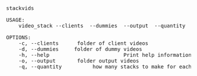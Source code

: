 <pre>
stackvids 

USAGE:
    video_stack --clients <client_folder> --dummies <dummies_folder> --output <output_folder> --quantity <quantity>

OPTIONS:
    -c, --clients <client_folder>     folder of client videos
    -d, --dummies <dummies_folder>    folder of dummy videos
    -h, --help                        Print help information
    -o, --output <output_folder>      folder output videos
    -q, --quantity <quantity>         how many stacks to make for each customer video
</pre>
